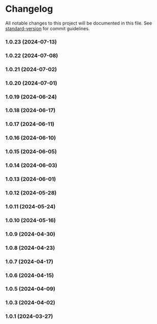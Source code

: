 # Changelog

All notable changes to this project will be documented in this file. See [standard-version](https://github.com/conventional-changelog/standard-version) for commit guidelines.

### 1.0.23 (2024-07-13)

### 1.0.22 (2024-07-08)

### 1.0.21 (2024-07-02)

### 1.0.20 (2024-07-01)

### 1.0.19 (2024-06-24)

### 1.0.18 (2024-06-17)

### 1.0.17 (2024-06-11)

### 1.0.16 (2024-06-10)

### 1.0.15 (2024-06-05)

### 1.0.14 (2024-06-03)

### 1.0.13 (2024-06-01)

### 1.0.12 (2024-05-28)

### 1.0.11 (2024-05-24)

### 1.0.10 (2024-05-16)

### 1.0.9 (2024-04-30)

### 1.0.8 (2024-04-23)

### 1.0.7 (2024-04-17)

### 1.0.6 (2024-04-15)

### 1.0.5 (2024-04-09)

### 1.0.3 (2024-04-02)

### 1.0.1 (2024-03-27)
